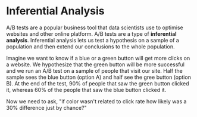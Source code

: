 # Inferential Analysis

A/B tests are a popular business tool that data scientists use to optimise websites and other online platform. A/B tests are a type of **inferential analysis**. Inferential analysis lets us test a hypothesis on a sample of a population and then extend our conclusions to the whole population.

Imagine we want to know if a blue or a green button will get more clicks on a website. We hypothesize that the green button will be more successful and we run an A/B test on a sample of people that visit our site. Half the sample sees the blue button (option A) and half see the gree button (option B). At the end of the test, 90% of people that saw the green button clicked it, whereas 60% of the people that saw the blue button clicked it.

Now we need to ask, "if color wasn't related to click rate how likely was a 30% difference just by chance?"
